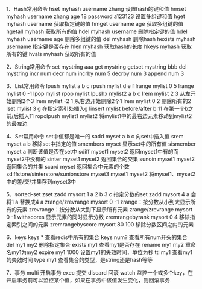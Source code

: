 

1、Hash常用命令
hset myhash username zhang   设置hash的键和值
hmset myhash username zhang age 18 password a123123  设置多组键和值
hget myhash username  获取指定键的值
hmget username age  获取多组键的值
hgetall myhash  获取所有的值
hdel myhash username  删除指定键的值
hdel myhash uaername age  删除多组键的值
del myhash  删除hash
hexists myhash username  指定键是否存在
hlen myhash  获取hash的长度
hkeys myhash 获取所有的键
hvals myhash 获取所有的值

2、String常用命令
set mystring aaa
get mystring
getset mystring bbb
del mystring
incr num
decr num 
incrby num 5
decrby num 3
append num 3

3、List常用命令
lpush mylist a b c
rpush mylist d e f
lrange mylist 0 5
lrange mylist 0 -1
lpop mylist 
rpop mylist
lpushx mylist2 a b c
lrem mylist 2 3  从左开始删除2个3
lrem mylist -2 1 从右边开始删除2个1
lrem mylist 0 2  删除所有的2
lset mylist 3 g 在指定索引处插入g
linsert mylist before/after b 11 在第一个b之前/后插入11
ropolpush mylist1 mylist2 将mylist1中的最右边元素移动到mylist2的最左边

4、Set常用命令   set中值都是唯一的
sadd myset a b c  向set中插入值
srem myset a b    移除set中指定的值
smembers myset    显示set中的所有值
sismember  myset a  判断该值是否在set中
sdiff myset1 myset2  返回myset1中有的而myset2中没有的
sinter myset1 myset2  返回集合的交集
sunoin myset1 myset2  返回集合的并集
scard myset 返回集合中元素的个数
sdiffstore/sinterstore/sunionstore myset3 myset1 myset2   将myset1、myset2中的差/交/并集存到myset3中

5、sorted-set  zset
zadd mysort 1 a 2 b 3 c  指定分数的set
zadd mysort 4 a   会将1 a 替换成4 a
zrange/zrevrange mysort 0 -1   zrange：按分数从小到大显示所有的元素   zrevrange：按分数从大到下显示所有元素 
zrange/zrevrange mysort 0 -1 withscores   显示元素的同时显示分数
zremrangebyrank mysort 0 4 移除指定索引之间的元素
zremrangebyscore mysort 80 100 移除分数区间之内的元素

6、keys
keys *  查看redis中所有的集合
keys num?  查看所有num开头的集合
del my1 my2 删除指定集合
exists my1 查看my1是否存在
rename my1 my2 重命名my1为my2
expire my1 1000 设置my1的失效时间，单位为秒
ttl my1  查看my1的失效时间
type my1 查看集合的类型，是string还是hash等等

7、事务
multi 开启事务
exec  提交
discard  回滚
watch 监控一个或多个key，在开启事务前可以监控某个值，如果在事务中该值发生变化，则回滚事务






